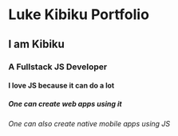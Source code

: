 # Luke Kibiku Portfolio
## I am Kibiku
### A Fullstack JS Developer
#### I love JS because it can do a lot
##### One can create web apps using it
###### One can also create native mobile apps using JS
